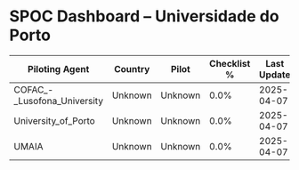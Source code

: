 # SPOC Dashboard – Universidade do Porto

| Piloting Agent | Country | Pilot | Checklist % | Last Update | Status |
|----------------|---------|--------|--------------|-------------|--------|
| COFAC_-_Lusofona_University | Unknown | Unknown | 0.0% | 2025-04-07 | Blocked |
| University_of_Porto | Unknown | Unknown | 0.0% | 2025-04-07 | Blocked |
| UMAIA | Unknown | Unknown | 0.0% | 2025-04-07 | Blocked |
